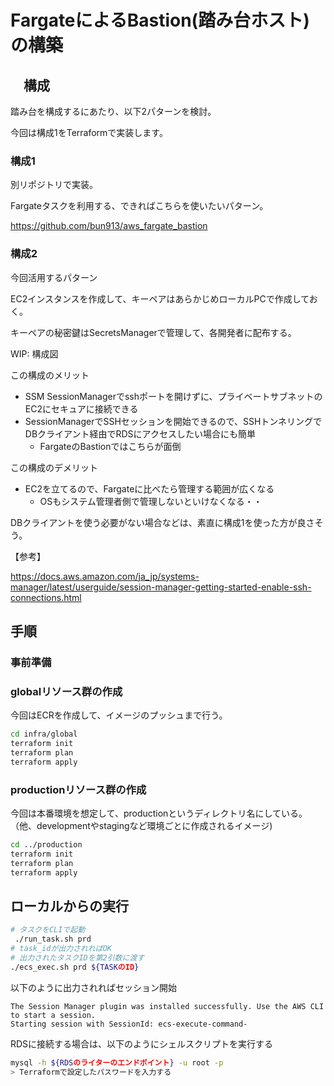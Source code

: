 # FargateによるBastion(踏み台ホスト)の構築

## 　構成

踏み台を構成するにあたり、以下2パターンを検討。

今回は構成1をTerraformで実装します。

### 構成1

別リポジトリで実装。

Fargateタスクを利用する、できればこちらを使いたいパターン。

https://github.com/bun913/aws_fargate_bastion

### 構成2

今回活用するパターン

EC2インスタンスを作成して、キーペアはあらかじめローカルPCで作成しておく。

キーペアの秘密鍵はSecretsManagerで管理して、各開発者に配布する。

WIP: 構成図

この構成のメリット

- SSM SessionManagerでsshポートを開けずに、プライベートサブネットのEC2にセキュアに接続できる
- SessionManagerでSSHセッションを開始できるので、SSHトンネリングでDBクライアント経由でRDSにアクセスしたい場合にも簡単
  - FargateのBastionではこちらが面倒

この構成のデメリット

- EC2を立てるので、Fargateに比べたら管理する範囲が広くなる
  - OSもシステム管理者側で管理しないといけなくなる・・

DBクライアントを使う必要がない場合などは、素直に構成1を使った方が良さそう。

【参考】

https://docs.aws.amazon.com/ja_jp/systems-manager/latest/userguide/session-manager-getting-started-enable-ssh-connections.html

## 手順

### 事前準備

### globalリソース群の作成

今回はECRを作成して、イメージのプッシュまで行う。

```bash
cd infra/global
terraform init
terraform plan
terraform apply
```

### productionリソース群の作成

今回は本番環境を想定して、productionというディレクトリ名にしている。
（他、developmentやstagingなど環境ごとに作成されるイメージ)


```bash
cd ../production
terraform init
terraform plan
terraform apply
```

## ローカルからの実行

```bash
# タスクをCLIで起動
 ./run_task.sh prd
# task_idが出力されればOK
# 出力されたタスクIDを第2引数に渡す
./ecs_exec.sh prd ${TASKのID}
```

以下のように出力されればセッション開始

```
The Session Manager plugin was installed successfully. Use the AWS CLI to start a session.
Starting session with SessionId: ecs-execute-command-
```

RDSに接続する場合は、以下のようにシェルスクリプトを実行する

```bash
mysql -h ${RDSのライターのエンドポイント} -u root -p
> Terraformで設定したパスワードを入力する
```

